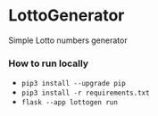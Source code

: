 # LottoGenerator
Simple Lotto numbers generator

### How to run locally
- `pip3 install --upgrade pip`
- `pip3 install -r requirements.txt`
- `flask --app lottogen run`